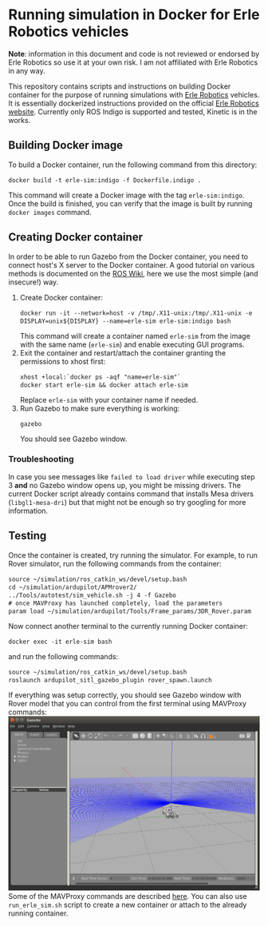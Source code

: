 # Running simulation in Docker for Erle Robotics vehicles
**Note**: information in this document and code is not reviewed or endorsed by Erle Robotics so use it at your own risk. I am not affiliated with Erle Robotics in any way.

This repository contains scripts and instructions on building Docker container for the purpose of running simulations with [Erle Robotics](http://erlerobotics.com/) vehicles. It is essentially dockerized instructions provided on the official  [Erle Robotics website](http://docs.erlerobotics.com/simulation). Currently only ROS Indigo is supported and tested, Kinetic is in the works.

## Building Docker image
To build a Docker container, run the following command from this directory:
```
docker build -t erle-sim:indigo -f Dockerfile.indigo .
```
This command will create a Docker image with the tag ```erle-sim:indigo```. Once the build is finished, you can verify that the image is built by running ```docker images``` command.

## Creating Docker container
In order to be able to run Gazebo from the Docker container, you need to connect host's X server to the Docker container. A good tutorial on various methods is documented on the [ROS Wiki](http://wiki.ros.org/docker/Tutorials/GUI), here we use the most simple (and insecure!) way.
1. Create Docker container:
    ```
    docker run -it --network=host -v /tmp/.X11-unix:/tmp/.X11-unix -e DISPLAY=unix${DISPLAY} --name=erle-sim erle-sim:indigo bash
    ```
    This command will create a container named ```erle-sim``` from the image with the same name (```erle-sim```) and enable executing GUI programs.
2. Exit the container and restart/attach the container granting the permissions to xhost first:
    ```
    xhost +local:`docker ps -aqf "name=erle-sim"`
    docker start erle-sim && docker attach erle-sim
    ```
    Replace ```erle-sim``` with your container name if needed.
3. Run Gazebo to make sure everything is working:
    ```
    gazebo
    ```
    You should see Gazebo window.
### Troubleshooting
In case you see messages like ```failed to load driver``` while executing step 3 **and** no Gazebo window opens up, you might be missing drivers. The current Docker script already contains command that installs Mesa drivers (```libgl1-mesa-dri```) but that might not be enough so try googling for more information.
## Testing
Once the container is created, try running the simulator. For example, to run Rover simulator, run the following commands from the container:
```
source ~/simulation/ros_catkin_ws/devel/setup.bash
cd ~/simulation/ardupilot/APMrover2/
../Tools/autotest/sim_vehicle.sh -j 4 -f Gazebo
# once MAVProxy has launched completely, load the parameters
param load ~/simulation/ardupilot/Tools/Frame_params/3DR_Rover.param
```
Now connect another terminal to the currently running Docker container:
```
docker exec -it erle-sim bash
```
and run the following commands: 
```
source ~/simulation/ros_catkin_ws/devel/setup.bash
roslaunch ardupilot_sitl_gazebo_plugin rover_spawn.launch
```
If everything was setup correctly, you should see Gazebo window with Rover model that you can control from the first terminal using MAVProxy commands:
![Gazebo Erle Rover](./images/gazebo.png)
Some of the MAVProxy commands are described [here](http://docs.erlerobotics.com/simulation/vehicles/erle_rover/tutorial_1).
You can also use ```run_erle_sim.sh``` script to create a new container or attach to the already running container.